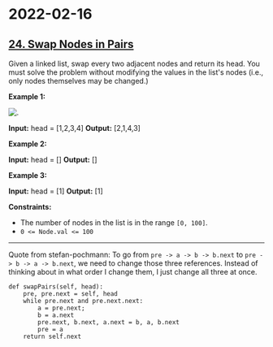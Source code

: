 # 2022-02-16

## [24. Swap Nodes in Pairs](https://leetcode.com/problems/swap-nodes-in-pairs/)

Given a linked list, swap every two adjacent nodes and return its head. You must solve the problem without modifying the values in the list's nodes (i.e., only nodes themselves may be changed.)

**Example 1:**

![.](https://assets.leetcode.com/uploads/2020/10/03/swap_ex1.jpg)

**Input:** head = \[1,2,3,4\]
**Output:** \[2,1,4,3\]

**Example 2:**

**Input:** head = \[\]
**Output:** \[\]

**Example 3:**

**Input:** head = \[1\]
**Output:** \[1\]

**Constraints:**

- The number of nodes in the list is in the range `[0, 100]`.
- `0 <= Node.val <= 100`

---

Quote from stefan-pochmann: To go from `pre -> a -> b -> b.next` to `pre -> b -> a -> b.next`, we need to change those three references. Instead of thinking about in what order I change them, I just change all three at once.

```py3
def swapPairs(self, head):
    pre, pre.next = self, head
    while pre.next and pre.next.next:
        a = pre.next;
        b = a.next
        pre.next, b.next, a.next = b, a, b.next
        pre = a
    return self.next
```
